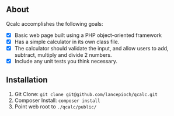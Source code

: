 ## About

Qcalc accomplishes the following goals:

* [x] Basic web page built using a PHP object-oriented framework
* [x] Has a simple calculator in its own class file.
* [x] The calculator should validate the input, and allow users to add, subtract, multiply and divide 2 numbers.
* [x] Include any unit tests you think necessary.

## Installation

1. Git Clone: `git clone git@github.com/lancepioch/qcalc.git`
2. Composer Install: `composer install`
3. Point web root to `./qcalc/public/`
